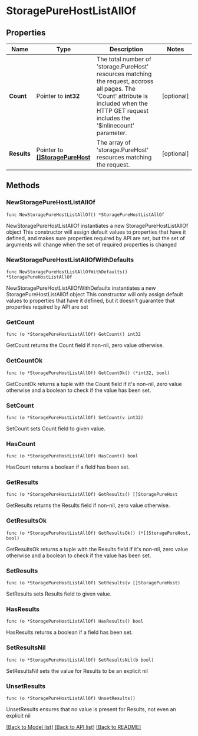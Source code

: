 # StoragePureHostListAllOf

## Properties

Name | Type | Description | Notes
------------ | ------------- | ------------- | -------------
**Count** | Pointer to **int32** | The total number of &#39;storage.PureHost&#39; resources matching the request, accross all pages. The &#39;Count&#39; attribute is included when the HTTP GET request includes the &#39;$inlinecount&#39; parameter. | [optional] 
**Results** | Pointer to [**[]StoragePureHost**](storage.PureHost.md) | The array of &#39;storage.PureHost&#39; resources matching the request. | [optional] 

## Methods

### NewStoragePureHostListAllOf

`func NewStoragePureHostListAllOf() *StoragePureHostListAllOf`

NewStoragePureHostListAllOf instantiates a new StoragePureHostListAllOf object
This constructor will assign default values to properties that have it defined,
and makes sure properties required by API are set, but the set of arguments
will change when the set of required properties is changed

### NewStoragePureHostListAllOfWithDefaults

`func NewStoragePureHostListAllOfWithDefaults() *StoragePureHostListAllOf`

NewStoragePureHostListAllOfWithDefaults instantiates a new StoragePureHostListAllOf object
This constructor will only assign default values to properties that have it defined,
but it doesn't guarantee that properties required by API are set

### GetCount

`func (o *StoragePureHostListAllOf) GetCount() int32`

GetCount returns the Count field if non-nil, zero value otherwise.

### GetCountOk

`func (o *StoragePureHostListAllOf) GetCountOk() (*int32, bool)`

GetCountOk returns a tuple with the Count field if it's non-nil, zero value otherwise
and a boolean to check if the value has been set.

### SetCount

`func (o *StoragePureHostListAllOf) SetCount(v int32)`

SetCount sets Count field to given value.

### HasCount

`func (o *StoragePureHostListAllOf) HasCount() bool`

HasCount returns a boolean if a field has been set.

### GetResults

`func (o *StoragePureHostListAllOf) GetResults() []StoragePureHost`

GetResults returns the Results field if non-nil, zero value otherwise.

### GetResultsOk

`func (o *StoragePureHostListAllOf) GetResultsOk() (*[]StoragePureHost, bool)`

GetResultsOk returns a tuple with the Results field if it's non-nil, zero value otherwise
and a boolean to check if the value has been set.

### SetResults

`func (o *StoragePureHostListAllOf) SetResults(v []StoragePureHost)`

SetResults sets Results field to given value.

### HasResults

`func (o *StoragePureHostListAllOf) HasResults() bool`

HasResults returns a boolean if a field has been set.

### SetResultsNil

`func (o *StoragePureHostListAllOf) SetResultsNil(b bool)`

 SetResultsNil sets the value for Results to be an explicit nil

### UnsetResults
`func (o *StoragePureHostListAllOf) UnsetResults()`

UnsetResults ensures that no value is present for Results, not even an explicit nil

[[Back to Model list]](../README.md#documentation-for-models) [[Back to API list]](../README.md#documentation-for-api-endpoints) [[Back to README]](../README.md)


